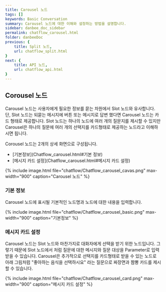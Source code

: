 ```yaml
---
title: Carousel 노드
tags: []
keywords: Basic Conversation
summary: Carousel 노드에 대한 이해와 설정하는 방법을 설명합니다.
sidebar: danbee_doc_sidebar
permalink: chatflow_carousel.html
folder: danbeeDoc
previous: {
    title: Split 노드,
    url: chatflow_split.html
}
next: {
    title: API 노드,
    url: chatflow_api.html
}
---
```


## Corousel 노드

Carousel 노드는 사용자에게 필요한 정보를 묻는 차원에서 Slot 노드와 유사합니다. 단, Slot 노드는 되묻는 메시지에 버튼 또는 메시지로 답변 했다면 Carousel 노드는 카드 형태로 제공합니다. 
Slot 노드는 하나의 노드에 여러 개의 질문지를 제시할 수 있지만 Carousel은 하나의 질문에 여러 개의 선택지를 카드형태로 제공하는 노드라고 이해하시면 됩니다. 


Corousel 노드는 2개의 상세 화면으로 구성됩니다.
- [기본정보](Chatflow_carousel.html#기본 정보)
- [메시지 카드 설정](Chatflow_carousel.html#메시지 카드 설정)

{% include image.html file="chatflow/Chatflow_carousel_cavas.png" max-width="900" caption="Carousel 노드" %}

### 기본 정보

Carousel 노드에 표시될 기본적인 노드명과 노드에 대한 내용을 입력합니다.

{% include image.html file="chatflow/Chatflow_carousel_basic.png" max-width="900" caption="기본정보" %}

### 메시지 카드 설정

Carousel 노드는 Slot 노드와 마찬가지로 대화자에게 선택을 받기 위한 노드입니다. 
그렇기 때문에 Slot 노드에서 처럼 질문에 대한 메시지와 질문 대상을 Parameter로 입력 받을 수 있습니다. 
Carousel은 추가적으로 선택지를 카드형태로 받을 수 있는 노드로 아래 그림처럼 "좋아하는 음식을 선택하시요" 라는 질문으로 짜장면과 짬뽕 카드를 제시할 수 있습니다.

{% include image.html file="chatflow/Chatflow_carousel_card.png" max-width="900" caption="메시지 카드 설정" %}